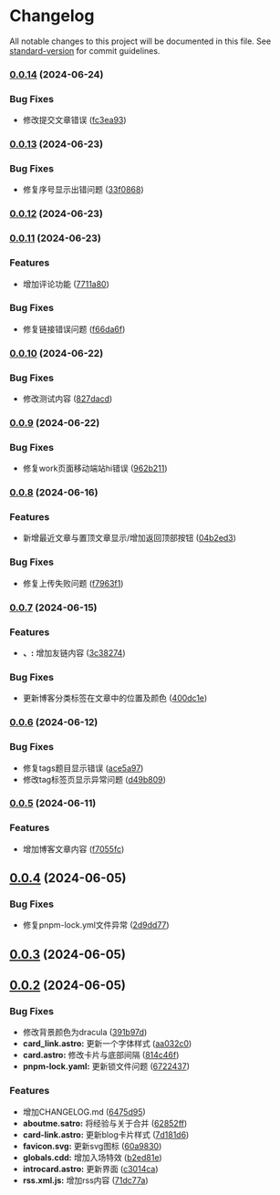 # Changelog

All notable changes to this project will be documented in this file. See [standard-version](https://github.com/conventional-changelog/standard-version) for commit guidelines.

### [0.0.14](https://github.com/SanXiaoXing/Astro_profile/compare/v0.0.13...v0.0.14) (2024-06-24)


### Bug Fixes

* 修改提交文章错误 ([fc3ea93](https://github.com/SanXiaoXing/Astro_profile/commit/fc3ea93f7876796b17660f3823f2b6c739295afe))

### [0.0.13](https://github.com/SanXiaoXing/Astro_profile/compare/v0.0.12...v0.0.13) (2024-06-23)


### Bug Fixes

* 修复序号显示出错问题 ([33f0868](https://github.com/SanXiaoXing/Astro_profile/commit/33f0868f7b130ac04464c96c1374ca4ea0642625))

### [0.0.12](https://github.com/SanXiaoXing/Astro_profile/compare/v0.0.11...v0.0.12) (2024-06-23)

### [0.0.11](https://github.com/SanXiaoXing/Astro_profile/compare/v0.0.10...v0.0.11) (2024-06-23)


### Features

* 增加评论功能 ([7711a80](https://github.com/SanXiaoXing/Astro_profile/commit/7711a80a4aaafcf55f8a9e955de55a9d1fe78fda))


### Bug Fixes

* 修复链接错误问题 ([f66da6f](https://github.com/SanXiaoXing/Astro_profile/commit/f66da6f6b8c9744051c8d62d3147240708604784))

### [0.0.10](https://github.com/SanXiaoXing/Astro_profile/compare/v0.0.9...v0.0.10) (2024-06-22)


### Bug Fixes

* 修改测试内容 ([827dacd](https://github.com/SanXiaoXing/Astro_profile/commit/827dacd8c2728bd951bb40177f913482f6ccbde8))

### [0.0.9](https://github.com/SanXiaoXing/Astro_profile/compare/v0.0.8...v0.0.9) (2024-06-22)


### Bug Fixes

* 修复work页面移动端站hi错误 ([962b211](https://github.com/SanXiaoXing/Astro_profile/commit/962b21103518d3474a6ed96d7e40c43b832c1d2f))

### [0.0.8](https://github.com/SanXiaoXing/Astro_profile/compare/v0.0.7...v0.0.8) (2024-06-16)


### Features

* 新增最近文章与置顶文章显示/增加返回顶部按钮 ([04b2ed3](https://github.com/SanXiaoXing/Astro_profile/commit/04b2ed368b28ea2c7774010aa106d3e2b6d1642a))


### Bug Fixes

* 修复上传失败问题 ([f7963f1](https://github.com/SanXiaoXing/Astro_profile/commit/f7963f185900e1da2ec587a2a1e09dd4dce04f9c))

### [0.0.7](https://github.com/SanXiaoXing/Astro_profile/compare/v0.0.6...v0.0.7) (2024-06-15)


### Features

* **、:** 增加友链内容 ([3c38274](https://github.com/SanXiaoXing/Astro_profile/commit/3c3827418c026b44e35d36d6b268779cc02346ec))


### Bug Fixes

* 更新博客分类标签在文章中的位置及颜色 ([400dc1e](https://github.com/SanXiaoXing/Astro_profile/commit/400dc1e6673d0003699b438dab8259a3e8f400e6))

### [0.0.6](https://github.com/SanXiaoXing/Astro_profile/compare/v0.0.5...v0.0.6) (2024-06-12)


### Bug Fixes

* 修复tags题目显示错误 ([ace5a97](https://github.com/SanXiaoXing/Astro_profile/commit/ace5a974671f2c700428cc31570d3f3683d3a056))
* 修改tag标签页显示异常问题 ([d49b809](https://github.com/SanXiaoXing/Astro_profile/commit/d49b809ecef5827fc1e215ad0165bcf3bacbe92d))

### [0.0.5](https://github.com/SanXiaoXing/Astro_profile/compare/v0.0.4...v0.0.5) (2024-06-11)


### Features

* 增加博客文章内容 ([f7055fc](https://github.com/SanXiaoXing/Astro_profile/commit/f7055fc682903d71f70c5865589f11a22d9b3d1f))

## [0.0.4](https://github.com/SanXiaoXing/Astro_profile/compare/v0.0.3...v0.0.4) (2024-06-05)


### Bug Fixes

* 修复pnpm-lock.yml文件异常 ([2d9dd77](https://github.com/SanXiaoXing/Astro_profile/commit/2d9dd771a19fb943f211741731ac5bf0f7aef5ea))



## [0.0.3](https://github.com/SanXiaoXing/Astro_profile/compare/v0.0.2...v0.0.3) (2024-06-05)



## [0.0.2](https://github.com/SanXiaoXing/Astro_profile/compare/814c46fbdf7028ed2c7136944d3ab004965576cb...v0.0.2) (2024-06-05)


### Bug Fixes

* 修改背景颜色为dracula ([391b97d](https://github.com/SanXiaoXing/Astro_profile/commit/391b97d8da03c4de4ee77792980de27d4b5a504e))
* **card_link.astro:** 更新一个字体样式 ([aa032c0](https://github.com/SanXiaoXing/Astro_profile/commit/aa032c0a8476f536f7e0cdc9939316480e53d2e3))
* **card.astro:** 修改卡片与底部间隔 ([814c46f](https://github.com/SanXiaoXing/Astro_profile/commit/814c46fbdf7028ed2c7136944d3ab004965576cb))
* **pnpm-lock.yaml:** 更新锁文件问题 ([6722437](https://github.com/SanXiaoXing/Astro_profile/commit/672243785d040b49d6081368e5c03a706cf514a8))


### Features

* 增加CHANGELOG.md ([6475d95](https://github.com/SanXiaoXing/Astro_profile/commit/6475d958faa1d88aa529cccdc6ae9aa8732fee72))
* **aboutme.satro:** 将经验与关于合并 ([62852ff](https://github.com/SanXiaoXing/Astro_profile/commit/62852ffbd9e6b84678a9e7f8fd5b9fc472b0638e))
* **card-link.astro:** 更新blog卡片样式 ([7d181d6](https://github.com/SanXiaoXing/Astro_profile/commit/7d181d678540709ec58b872858c148aaca2f093f))
* **favicon.svg:** 更新svg图标 ([60a9830](https://github.com/SanXiaoXing/Astro_profile/commit/60a98307cd70c01fa8d38edc6bb754ccb6b57b01))
* **globals.cdd:** 增加入场特效 ([b2ed81e](https://github.com/SanXiaoXing/Astro_profile/commit/b2ed81e8bd25bde4d889830be0794d8178181738))
* **introcard.astro:** 更新界面 ([c3014ca](https://github.com/SanXiaoXing/Astro_profile/commit/c3014ca6dc5a80789851b73fd34bdb4f3fc3b73b))
* **rss.xml.js:** 增加rss内容 ([71dc77a](https://github.com/SanXiaoXing/Astro_profile/commit/71dc77a2e17ba4b873a301762074e368a98818fa))
